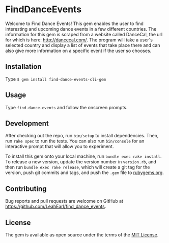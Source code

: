 # FindDanceEvents

Welcome to Find Dance Events! This gem enables the user to find interesting and upcoming dance events in a few different countries. The information for this gem is scraped from a website called DanceCal, the url for which is here: http://dancecal.com/. The program will take a user's selected country and display a list of events that take place there and can also give more information on a specific event if the user so chooses.

## Installation

  Type  `$ gem install find-dance-events-cli-gem`

## Usage

  Type `find-dance-events` and follow the onscreen prompts.

## Development

After checking out the repo, run `bin/setup` to install dependencies. Then, run `rake spec` to run the tests. You can also run `bin/console` for an interactive prompt that will allow you to experiment.

To install this gem onto your local machine, run `bundle exec rake install`. To release a new version, update the version number in `version.rb`, and then run `bundle exec rake release`, which will create a git tag for the version, push git commits and tags, and push the `.gem` file to [rubygems.org](https://rubygems.org).

## Contributing

Bug reports and pull requests are welcome on GitHub at https://github.com/LeahEarl/find_dance_events.


## License

The gem is available as open source under the terms of the [MIT License](http://opensource.org/licenses/MIT).

